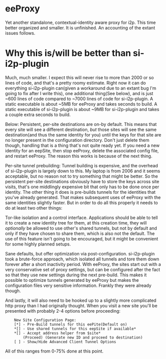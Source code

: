 # eeProxy
Yet another standalone, contextual-identity aware proxy for i2p. This time
better organized and smaller. It is unfinished. An accounting of the extant
issues follows.

Why this is/will be better than si-i2p-plugin
=============================================

Much, much smaller. I expect this will never rise to more than 2000 or so lines
of code, and that's a pretty roomy estimate. Right now it can do everything
si-i2p-plugin can(given a workaround due to an extant bug I'm going to fix after
I write this), one additional thing(See below), and is just ~600 lines of code
compared to ~7000 lines of code for si-i2p-plugin. A static executable is about
~5MB for eeProxy and takes seconds to build. A static executable of
si-i2p-plugin is about ~9MB for si-i2p-plugin and takes a couple extra seconds
to build.

Below: Persistent, per-site destinations are on-by default. This means that
every site will see a different destination, *but* those sites will see the
same destination(and thus the same identity for you) until the keys for that
site are no longer present in the configuration directory. Don't just delete
them though, handling that is a thing that's not quite ready yet. If you need
a new identity for an eepSite, then stop eeProxy, delete the associated config
file, and restart eeProxy. The reason this works is because of the next thing.

Per-site tunnel prebuilding: Tunnel building is expensive, and the overhead of
si-i2p-plugin is largely down to this. My laptop is from 2006 and it seems
acceptable, but no reason not to try something that might be better. So the
persistent per-site destinations obviously have to store the keys across site
visits, that's one middlingly expensive bit that only has to be done once per
identity. The other thing it does is pre-builds tunnels for the identities
that you've already generated. That makes subsequent uses of eeProxy with the
same identities slightly faster. But in order to do all this properly it needs
to do at least two other things:

Tor-like isolation and a control interface. Applications should be able to tell
it to create a new identity tree for them, at this creation time, they will
*optionally* be allowed to use other's shared tunnels, but not by default and
only if they have chosen to share them, which is also not the default. The use
of this feature isn't going to be encouraged, but it might be convenient for
some highly planned setups.

Sane defaults, but offer optimization via post-configuration. si-i2p-plugin took
a brute-force approach, which isolated all tunnels and tore them down forever
after a short inactivity period. With eeProxy, the sites start out with a very
conservative set of proxy settings, but can be configured after the fact so that
they use new settings during the next pre-build. This makes it possible to
optimize tunnels generated by eeProxy but makes the configuration files very
sensitive information. Frankly they were already though.

And lastly, it will also need to be hooked up to a slightly more complicated
http proxy than I had originally thought. When you visit a new site you'll
be presented with probably 2-4 options before proceeding:

        New Site Configuration Page:
        [*] - Pre-Build tunnels for this eePite(Default on)
        *[] - Use shared tunnels for this eepSite if available*
        *[] - Accept address helper from $site*
            (Proceed) (Generate new ID and proceed to destination)
        [ ] - Show/Hide Advanced Client Tunnel Options

All of this ranges from 0-75% done at this point.
